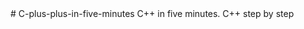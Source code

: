 <meta name="google-site-verification" content="Q2g30QeJHieR1qXDbCKLT2zUpOXTs4JUqPXPoJl9r3Y" />
# C-plus-plus-in-five-minutes
C++ in five minutes. C++ step by step
